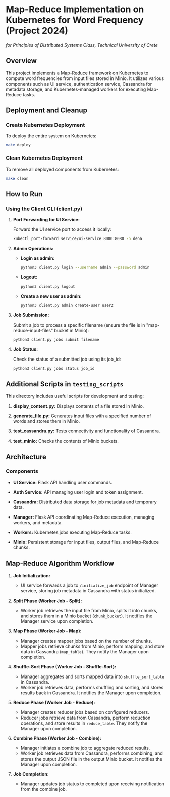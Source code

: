 # Map-Reduce Implementation on Kubernetes for Word Frequency (Project 2024)
*for Principles of Distributed Systems Class, Technical University of Crete*

## Overview

This project implements a Map-Reduce framework on Kubernetes to compute word frequencies from input files stored in Minio. It utilizes various components such as UI service, authentication service, Cassandra for metadata storage, and Kubernetes-managed workers for executing Map-Reduce tasks.

## Deployment and Cleanup

### Create Kubernetes Deployment

To deploy the entire system on Kubernetes:
```bash
make deploy
```

### Clean Kubernetes Deployment

To remove all deployed components from Kubernetes:
```bash
make clean
```

## How to Run

### Using the Client CLI (client.py)

1. **Port Forwarding for UI Service:**

   Forward the UI service port to access it locally:
   ```bash
   kubectl port-forward service/ui-service 8080:8080 -n dena
   ```

2. **Admin Operations:**

   - **Login as admin:**
     ```bash
     python3 client.py login --username admin --password admin
     ```
   
   - **Logout:**
     ```bash
     python3 client.py logout
     ```

   - **Create a new user as admin:**
     ```bash
     python3 client.py admin create-user user2
     ```

3. **Job Submission:**

   Submit a job to process a specific filename (ensure the file is in "map-reduce-input-files" bucket in Minio):
   ```bash
   python3 client.py jobs submit filename
   ```

4. **Job Status:**

   Check the status of a submitted job using its job_id:
   ```bash
   python3 client.py jobs status job_id
   ```

## Additional Scripts in `testing_scripts`

This directory includes useful scripts for development and testing:

1. **display_content.py:** Displays contents of a file stored in Minio.
   
2. **generate_file.py:** Generates input files with a specified number of words and stores them in Minio.

3. **test_cassandra.py:** Tests connectivity and functionality of Cassandra.

4. **test_minio:** Checks the contents of Minio buckets.

## Architecture

### Components

- **UI Service:**
  Flask API handling user commands.

- **Auth Service:**
  API managing user login and token assignment.

- **Cassandra:**
  Distributed data storage for job metadata and temporary data.

- **Manager:**
  Flask API coordinating Map-Reduce execution, managing workers, and metadata.

- **Workers:**
  Kubernetes jobs executing Map-Reduce tasks.

- **Minio:**
  Persistent storage for input files, output files, and Map-Reduce chunks.

## Map-Reduce Algorithm Workflow

1. **Job Initialization:**
   - UI service forwards a job to `/initialize_job` endpoint of Manager service, storing job metadata in Cassandra with status initialized.

2. **Split Phase (Worker Job - Split):**
   - Worker job retrieves the input file from Minio, splits it into chunks, and stores them in a Minio bucket (`chunk_bucket`). It notifies the Manager service upon completion.

3. **Map Phase (Worker Job - Map):**
   - Manager creates mapper jobs based on the number of chunks.
   - Mapper jobs retrieve chunks from Minio, perform mapping, and store data in Cassandra (`map_table`). They notify the Manager upon completion.

4. **Shuffle-Sort Phase (Worker Job - Shuffle-Sort):**
   - Manager aggregates and sorts mapped data into `shuffle_sort_table` in Cassandra.
   - Worker job retrieves data, performs shuffling and sorting, and stores results back in Cassandra. It notifies the Manager upon completion.

5. **Reduce Phase (Worker Job - Reduce):**
   - Manager creates reducer jobs based on configured reducers.
   - Reducer jobs retrieve data from Cassandra, perform reduction operations, and store results in `reduce_table`. They notify the Manager upon completion.

6. **Combine Phase (Worker Job - Combine):**
   - Manager initiates a combine job to aggregate reduced results.
   - Worker job retrieves data from Cassandra, performs combining, and stores the output JSON file in the output Minio bucket. It notifies the Manager upon completion.

7. **Job Completion:**
   - Manager updates job status to completed upon receiving notification from the combine job.






